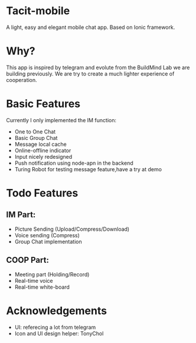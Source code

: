 # Tacit-mobile
A light, easy and elegant mobile chat app. Based on Ionic framework.

# Why?
  This app is inspired by telegram and evolute from the BuildMind Lab we are building previously. We are try to create a much lighter experience of cooperation.

# Basic Features
  Currently I only implemented the IM function:
  * One to One Chat
  * Basic Group Chat
  * Message local cache
  * Online-offline indicator
  * Input nicely redesigned
  * Push notification using node-apn in the backend
  * Turing Robot for testing message feature,have a try at demo

# Todo Features
## IM Part:
  * Picture Sending (Upload/Compress/Download)
  * Voice sending (Compress)
  * Group Chat implementation

## COOP Part:
  * Meeting part (Holding/Record)
  * Real-time voice
  * Real-time white-board
  
# Acknowledgements
  * UI: referecing a lot from telegram
  * Icon and UI design helper: TonyChol
  
